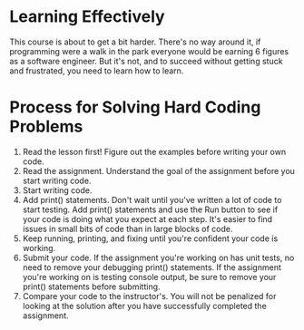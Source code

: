 # Learning Effectively
This course is about to get a bit harder. There's no way around it, if programming were a walk in the park everyone would be earning 6 figures as a software engineer. But it's not, and to succeed without getting stuck and frustrated, you need to learn how to learn.

# Process for Solving Hard Coding Problems
1. Read the lesson first! Figure out the examples before writing your own code.
2. Read the assignment. Understand the goal of the assignment before you start writing code.
3. Start writing code.
4. Add print() statements. Don't wait until you've written a lot of code to start testing. Add print() statements and use the Run button to see if your code is doing what you expect at each step. It's easier to find issues in small bits of code than in large blocks of code.
5. Keep running, printing, and fixing until you're confident your code is working.
6. Submit your code. If the assignment you're working on has unit tests, no need to remove your debugging print() statements. If the assignment you're working on is testing console output, be sure to remove your print() statements before submitting.
7. Compare your code to the instructor's. You will not be penalized for looking at the solution after you have successfully completed the assignment.